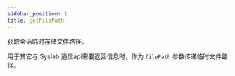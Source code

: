```yaml
---
sidebar_position: 1
title: getFilePath
---
```

获取会话临时存储文件路径。  

用于其它与 Syslab 通信api需要返回信息时，作为 `filePath` 参数传递临时文件路径。
